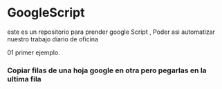 # GoogleScript
este es un repositorio para prender google Script , Poder asi automatizar nuestro trabajo diario de oficina

01 primer ejemplo.
### Copiar filas de una hoja google en otra pero pegarlas en la ultima fila

